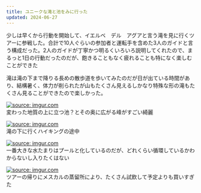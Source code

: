 ```yaml
---
title: ユニークな滝と池をみに行った
updated: 2024-06-27
---
```


少しは早くから行動を開始して、イエルベ　デル　アグアと言う滝を見に行くツアーに参戦した。合計で10人ぐらいの参加者と運転手を含めた3人のガイドと言う構成だった。2人のガイドが丁寧かつ明るくいろいろ説明してくれたので、まるっと1日の行動だったのだが、飽きることもなく疲れることも特になく楽しむことができた

滝は滝の下まで降りる長めの散歩道を歩いてみたのだが日が出ている時間があり、結構暑く、体力が削られたが山もたくさん見えるしかなり特殊な形の滝もたくさん見ることができたので楽しかった。

<a href="https://imgur.com/QaZPUBg"><img src="https://i.imgur.com/QaZPUBg.jpg" title="source: imgur.com" /></a>  
変わった地質の上に立つ池？とその奥に広がる峰がすごい綺麗

<a href="https://imgur.com/nyn3QVJ"><img src="https://i.imgur.com/nyn3QVJ.jpg" title="source: imgur.com" /></a>  
滝の下に行くハイキングの途中

<a href="https://imgur.com/FPIfv8q"><img src="https://i.imgur.com/FPIfv8q.jpg" title="source: imgur.com" /></a>  
一番大きな水たまりはプールと化しているのだが、どれくらい循環しているかわからないし入りたくはない

<a href="https://imgur.com/S4IBpkl"><img src="https://i.imgur.com/S4IBpkl.jpg" title="source: imgur.com" /></a>  
ツアーの帰りにメスカルの蒸留所により、たくさん試飲して予定よりも買いすぎた
